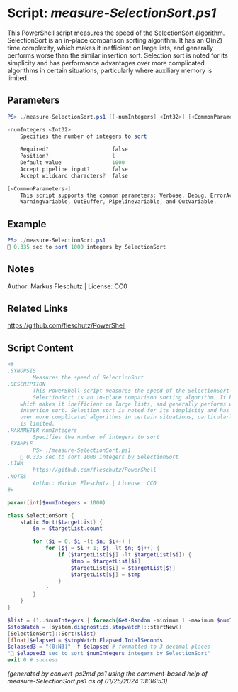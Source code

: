 Script: *measure-SelectionSort.ps1*
========================

This PowerShell script measures the speed of the SelectionSort algorithm.
SelectionSort is an in-place comparison sorting algorithm. It has an O(n2) time complexity,
which makes it inefficient on large lists, and generally performs worse than the similar
insertion sort. Selection sort is noted for its simplicity and has performance advantages
over more complicated algorithms in certain situations, particularly where auxiliary memory
is limited.

Parameters
----------
```powershell
PS> ./measure-SelectionSort.ps1 [[-numIntegers] <Int32>] [<CommonParameters>]

-numIntegers <Int32>
    Specifies the number of integers to sort
    
    Required?                    false
    Position?                    1
    Default value                1000
    Accept pipeline input?       false
    Accept wildcard characters?  false

[<CommonParameters>]
    This script supports the common parameters: Verbose, Debug, ErrorAction, ErrorVariable, WarningAction, 
    WarningVariable, OutBuffer, PipelineVariable, and OutVariable.
```

Example
-------
```powershell
PS> ./measure-SelectionSort.ps1
🧭 0.335 sec to sort 1000 integers by SelectionSort

```

Notes
-----
Author: Markus Fleschutz | License: CC0

Related Links
-------------
https://github.com/fleschutz/PowerShell

Script Content
--------------
```powershell
<#
.SYNOPSIS
        Measures the speed of SelectionSort
.DESCRIPTION
        This PowerShell script measures the speed of the SelectionSort algorithm.
        SelectionSort is an in-place comparison sorting algorithm. It has an O(n2) time complexity,
	which makes it inefficient on large lists, and generally performs worse than the similar
	insertion sort. Selection sort is noted for its simplicity and has performance advantages
	over more complicated algorithms in certain situations, particularly where auxiliary memory
	is limited. 
.PARAMETER numIntegers
        Specifies the number of integers to sort
.EXAMPLE
        PS> ./measure-SelectionSort.ps1
	🧭 0.335 sec to sort 1000 integers by SelectionSort
.LINK
        https://github.com/fleschutz/PowerShell
.NOTES
        Author: Markus Fleschutz | License: CC0
#>

param([int]$numIntegers = 1000)

class SelectionSort {
    static Sort($targetList) {
        $n = $targetList.count

        for ($i = 0; $i -lt $n; $i++) {
            for ($j = $i + 1; $j -lt $n; $j++) {
                if ($targetList[$j] -lt $targetList[$i]) {
                    $tmp = $targetList[$i]
                    $targetList[$i] = $targetList[$j]
                    $targetList[$j] = $tmp
                }
            }
        }
    }
}

$list = (1..$numIntegers | foreach{Get-Random -minimum 1 -maximum $numIntegers})
$stopWatch = [system.diagnostics.stopwatch]::startNew()
[SelectionSort]::Sort($list)
[float]$elapsed = $stopWatch.Elapsed.TotalSeconds
$elapsed3 = "{0:N3}" -f $elapsed # formatted to 3 decimal places
"🧭 $elapsed3 sec to sort $numIntegers integers by SelectionSort"
exit 0 # success
```

*(generated by convert-ps2md.ps1 using the comment-based help of measure-SelectionSort.ps1 as of 01/25/2024 13:36:53)*

